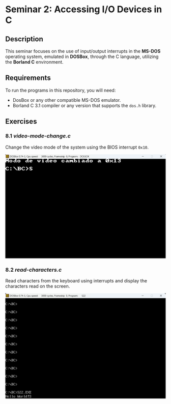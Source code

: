 # Seminar 2: Accessing I/O Devices in C

## Description
This seminar focuses on the use of input/output interrupts in the **MS-DOS** operating system, emulated in **DOSBox**, through the C language, utilizing the **Borland C** environment.

## Requirements
To run the programs in this repository, you will need:
- DosBox or any other compatible MS-DOS emulator.
- Borland C 3.1 compiler or any version that supports the `dos.h` library.

## Exercises

### 8.1 *video-mode-change.c*
Change the video mode of the system using the BIOS interrupt `0x10`.

![Exercise 1](/img/Seminars/Seminar-2/Ex1.png)

### 8.2 *read-characters.c*
Read characters from the keyboard using interrupts and display the characters read on the screen.

![Exercise 2](/img/Seminars/Seminar-2/Ex2.png)
